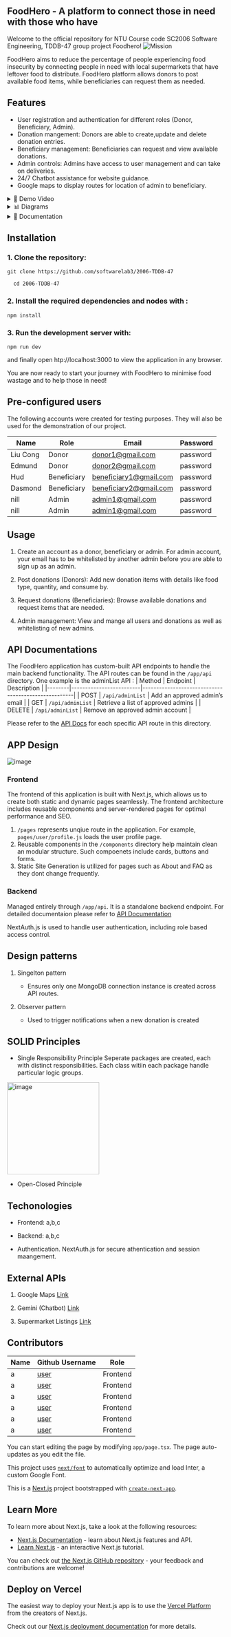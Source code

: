 ## FoodHero - A platform to connect those in need with those who have

Welcome to the official repository for NTU Course code SC2006 Software Engineering, TDDB-47 group project Foodhero!
![Mission](https://github.com/user-attachments/assets/e521b8e9-c354-4920-8f64-ef4a9d3a927e)

FoodHero aims to reduce the percentage of people experiencing food insecurity by connecting people in need with local supermarkets that have leftover food to distribute. FoodHero platform allows donors to post available food items, while beneficiaries can request them as needed. 

## Features 
  * User registration and authentication for different roles (Donor, Beneficiary, Admin).
  * Donation mangement: Donors are able to create,update and delete donation entries.
  * Beneficiary management: Beneficiaries can request and view available donations.
  * Admin controls: Admins have access to user management and can take on deliveries.
  * 24/7 Chatbot assistance for website guidance.
  * Google maps to display routes for location of admin to beneficiary.

<details>
  <summary>🎥 Demo Video</summary>

  1. [Video](https://www.youtube.com/watch?v=mvUtt7vF098)
</details>

<details>
  <summary>📊 Diagrams </summary>

  1.App Overview Diagram
  2. Use Case Diagram
  3. Architecture Diagram
  4. Class Diagram
  5. Sequence Diagrams
  6. Dialog Map

</details>

<details>
  <summary>📄 Documentation</summary>
  
  1. Software Requirements Specification
  2. Code and API Documentations
  3. Use Case Diagram and Descriptions
  4. [User Interface Mockups](https://github.com/softwarelab3/2006-TDDB-47/blob/main/Lab%20Submissions/Lab5/Supporting%20Documents/UI%20Mockups.pdf)
  
</details>


## Installation

  ### 1. Clone the repository:
  ```
  git clone https://github.com/softwarelab3/2006-TDDB-47
```
```
  cd 2006-TDDB-47
  ```
### 2. Install the required dependencies and nodes with : 
```
npm install

```

### 3. Run the development server with:
```
npm run dev

```
and finally open htp://localhost:3000 to view the application in any browser.

You are now ready to start your journey with FoodHero to minimise food wastage and to help those in need!


## Pre-configured users 

The following accounts were created for testing purposes. They will also be used for the demonstration of our project.

| Name     | Role         | Email                     | Password |
|----------|--------------|---------------------------|----------|
| Liu Cong | Donor        | donor1@gmail.com | password |
| Edmund   | Donor        | donor2@gmail.com | password |
| Hud      | Beneficiary  | beneficiary1@gmail.com | password |
| Dasmond  | Beneficiary  | beneficiary2@gmail.com | password |
| nill     | Admin        | admin1@gmail.com | password |
| nill     | Admin        | admin1@gmail.com | password |


## Usage

1. Create an account as a donor, beneficiary or admin. 
For admin account, your email has to be whitelisted by another admin before you are able to sign up as an admin.

2. Post donations (Donors): Add new donation items with details like food type, quantity, and consume by.

3. Request donations (Beneficiaries): Browse available donations and request items that are needed.

4. Admin management: View and mange all users and donations as well as whitelisting of new admins. 


## API Documentations

The FoodHero application has custom-built API endpoints to handle the main backend functionality. The API routes can be found in the ```/app/api``` directory. 
One example is the adminList API :
| Method | Endpoint               | Description                                         |
|--------|-------------------------|-----------------------------------------------------|
| POST   | `/api/adminList`        | Add an approved admin’s email                       |
| GET    | `/api/adminList`        | Retrieve a list of approved admins                  |
| DELETE | `/api/adminList`        | Remove an approved admin account                    |

Please refer to the [API Docs](https://github.com/user-attachments/files/17561519/API.Documentation.pdf) for each specific API route in this directory.

## APP Design

![image](https://github.com/user-attachments/assets/48e9f6dc-d841-4d64-a297-a59b8bfba0c2)

### Frontend
The frontend of this application is built with Next.js, which allows us to create both static and dynamic pages seamlessly. The frontend architecture includes reusable components and server-rendered pages for optimal performance and SEO.
1. ```/pages``` represents unqiue route in the application. For example, ```pages/user/profile.js``` loads the user profile page.
2. Reusable components in the ```/components``` directory help maintain clean an modular structure. Such compoenets include cards, buttons and forms.
3. Static Site Generation is utilized for pages such as About and FAQ as they dont change frequently.

### Backend

Managed entirely through ```/app/api```. It is a standalone backend endpoint.
For detailed documentaion please refer to [API Documentation](https://github.com/user-attachments/files/17561849/API.Documentation.pdf)

NextAuth.js is used to handle user authentication, including role based access control.


## Design patterns 

1. Singelton pattern
   - Ensures only one MongoDB connection instance is created across API routes.

2. Observer pattern
   - Used to trigger notifications when a new donation is created 

## SOLID Principles

 * Single Responsibility Principle
   Seperate packages are created, each with distinct responsibilities. Each class witiin each package handle particular
   logic groups.
<img width="214" alt="image" src="https://github.com/user-attachments/assets/8c52c07a-a71c-4429-ac6a-c4ee8ee37d23">


 * Open-Closed Principle
   






## Techonologies
  * Frontend: a,b,c

  * Backend: a,b,c
  * Authentication. NextAuth.js for secure athentication and session maangement.



## External APIs

1. Google Maps
[Link](https://developers.google.com/maps)

2. Gemini (Chatbot)
[Link](https://ai.google.dev/gemini-api?gad_source=1&gbraid=0AAAAACn9t640wmFS7HvY1pE8sHzWzsjgR&gclid=Cj0KCQjwj4K5BhDYARIsAD1Ly2penGvppLtgX5Mbjhqo7zavu4liFxiST4orVNN-LEPGRtfa9-Ytp-MaAqvhEALw_wcB)

3. Supermarket Listings
[Link](https://data.gov.sg/datasets/d_1bf762ee1d6d7fb61192cb442fb2f5b4/view)



## Contributors
| Name | Github Username  | Role |
|------|-----------------------|-------------------|
| a   | [user](link)     | Frontend                |
| a   | [user](link)     | Frontend                |
| a   | [user](link)     | Frontend                |
| a   | [user](link)     | Frontend                |
| a   | [user](link)     | Frontend                |
| a   | [user](link)     | Frontend                |










You can start editing the page by modifying `app/page.tsx`. The page auto-updates as you edit the file.

This project uses [`next/font`](https://nextjs.org/docs/basic-features/font-optimization) to automatically optimize and load Inter, a custom Google Font.

This is a [Next.js](https://nextjs.org/) project bootstrapped with [`create-next-app`](https://github.com/vercel/next.js/tree/canary/packages/create-next-app).


## Learn More

To learn more about Next.js, take a look at the following resources:

- [Next.js Documentation](https://nextjs.org/docs) - learn about Next.js features and API.
- [Learn Next.js](https://nextjs.org/learn) - an interactive Next.js tutorial.

You can check out [the Next.js GitHub repository](https://github.com/vercel/next.js/) - your feedback and contributions are welcome!

## Deploy on Vercel

The easiest way to deploy your Next.js app is to use the [Vercel Platform](https://vercel.com/new?utm_medium=default-template&filter=next.js&utm_source=create-next-app&utm_campaign=create-next-app-readme) from the creators of Next.js.

Check out our [Next.js deployment documentation](https://nextjs.org/docs/deployment) for more details.
